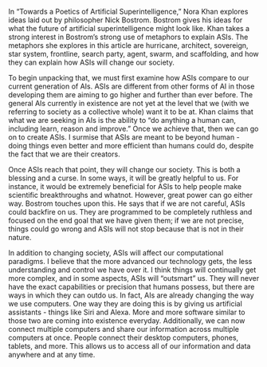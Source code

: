 In “Towards a Poetics of Artificial Superintelligence,” Nora Khan explores ideas laid out by philosopher Nick Bostrom. Bostrom gives his ideas for what the future of artificial superintelligence might look like. Khan takes a strong interest in Bostrom’s strong use of metaphors to explain ASIs. The metaphors she explores in this article are hurricane, architect, sovereign, star system, frontline, search party, agent, swarm, and scaffolding, and how they can explain how ASIs will change our society.

To begin unpacking that, we must first examine how ASIs compare to our current generation of AIs. ASIs are different from other forms of AI in those developing them are aiming to go higher and further than ever before. The general AIs currently in existence are not yet at the level that we (with we referring to society as a collective whole) want it to be at. Khan claims that what we are seeking in AIs is the ability to “do anything a human can, including learn, reason and improve.” Once we achieve that, then we can go on to create ASIs. I surmise that ASIs are meant to be beyond human - doing things even better and more efficient than humans could do, despite the fact that we are their creators.

Once ASIs reach that point, they will change our society. This is both a blessing and a curse. In some ways, it will be greatly helpful to us. For instance, it would be extremely beneficial for ASIs to help people make scientific breakthroughs and whatnot. However, great power can go either way. Bostrom touches upon this. He says that if we are not careful, ASIs could backfire on us. They are programmed to be completely ruthless and focused on the end goal that we have given them; if we are not precise, things could go wrong and ASIs will not stop because that is not in their nature.

In addition to changing society, ASIs will affect our computational paradigms. I believe that the more advanced our technology gets, the less understanding and control we have over it. I think things will continually get more complex, and in some aspects, ASIs will “outsmart” us. They will never have the exact capabilities or precision that humans possess, but there are ways in which they can outdo us. In fact, AIs are already changing the way we use computers. One way they are doing this is by giving us artificial assistants - things like Siri and Alexa. More and more software similar to those two are coming into existence everyday. Additionally, we can now connect multiple computers and share our information across multiple computers at once. People connect their desktop computers, phones, tablets, and more. This allows us to access all of our information and data anywhere and at any time.
